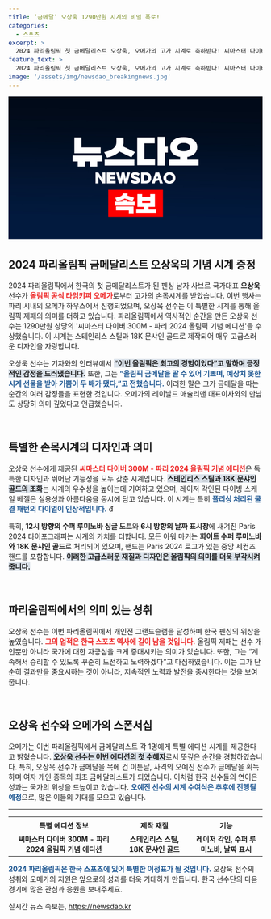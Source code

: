 ```yaml
---
title: ‘금메달’ 오상욱 1290만원 시계의 비밀 폭로!
categories:
  - 스포츠
excerpt: >
  2024 파리올림픽 첫 금메달리스트 오상욱, 오메가의 고가 시계로 축하받다! 씨마스터 다이버 300M 기념 에디션, 그의 펜싱 여정을 더욱 특별하게 만들어줄 예정이다.
feature_text: >
  2024 파리올림픽 첫 금메달리스트 오상욱, 오메가의 고가 시계로 축하받다! 씨마스터 다이버 300M 기념 에디션, 그의 펜싱 여정을 더욱 특별하게 만들어줄 예정이다.
image: '/assets/img/newsdao_breakingnews.jpg'
---
```


<p><img src="/assets/img/newsdao_breakingnews.jpg" alt="pcversion 속보" /></p>

<h2 data-ke-size="size26">2024 파리올림픽 금메달리스트 오상욱의 기념 시계 증정</h2>

<p data-ke-size="size16">2024 파리올림픽에서 한국의 첫 금메달리스트가 된 펜싱 남자 사브르 국가대표 <b>오상욱</b> 선수가 <b><span style="color: #ee2323;">올림픽 공식 타임키퍼 오메가</span></b>로부터 고가의 손목시계를 받았습니다. 이번 행사는 파리 시내의 오메가 하우스에서 진행되었으며, 오상욱 선수는 이 특별한 시계를 통해 올림픽 제패의 의미를 더하고 있습니다. 파리올림픽에서 역사적인 순간을 만든 오상욱 선수는 1290만원 상당의 '씨마스터 다이버 300M - 파리 2024 올림픽 기념 에디션'을 수상했습니다. 이 시계는 스테인리스 스틸과 18K 문샤인 골드로 제작되어 매우 고급스러운 디자인을 자랑합니다.</p>

<p data-ke-size="size16">오상욱 선수는 기자와의 인터뷰에서 <b><span style="background-color: #21538527;">“이번 올림픽은 최고의 경험이었다”고 말하며 긍정적인 감정을 드러냈습니다.</span></b> 또한, 그는 <b><span style="color: #1a5490;">“올림픽 금메달을 딸 수 있어 기쁘며, 예상치 못한 시계 선물을 받아 기쁨이 두 배가 됐다,”고 전했습니다.</span></b> 이러한 말은 그가 금메달을 따는 순간의 여러 감정들을 표현한 것입니다. 오메가의 레이날드 애슐리맨 대표이사와의 만남도 상당히 의미 깊었다고 언급했습니다.</p>

<p data-ke-size="size16">&nbsp;</p>

<h2 data-ke-size="size26">특별한 손목시계의 디자인과 의미</h2>

<p data-ke-size="size16">오상욱 선수에게 제공된 <b><span style="color: #ee2323;">씨마스터 다이버 300M - 파리 2024 올림픽 기념 에디션</span></b>은 독특한 디자인과 뛰어난 기능성을 모두 갖춘 시계입니다. <b><span style="background-color: #21538527;">스테인리스 스틸과 18K 문샤인 골드의 조화</span></b>는 시계의 우수성을 높이는데 기여하고 있으며, 레이저 각인된 다이빙 스케일 베젤은 실용성과 아름다움을 동시에 담고 있습니다. 이 시계는 특히 <b><span style="color: #1a5490;">폴리싱 처리된 물결 패턴의 다이얼이 인상적입니다.</span></b> đ</p>

<p data-ke-size="size16">특히, <b>12시 방향의 수퍼 루미노바 싱글 도트</b>와 <b>6시 방향의 날짜 표시창</b>에 새겨진 Paris 2024 타이포그래피는 시계의 가치를 더합니다. 모든 아워 마커는 <b>화이트 수퍼 루미노바와 18K 문샤인 골드</b>로 처리되어 있으며, 핸드는 Paris 2024 로고가 있는 중앙 세컨즈 핸드를 포함합니다. <b><span style="background-color: #21538527;">이러한 고급스러운 재질과 디자인은 올림픽의 의미를 더욱 부각시켜줍니다.</span></b></p>

<p data-ke-size="size16">&nbsp;</p>

<h2 data-ke-size="size26">파리올림픽에서의 의미 있는 성취</h2>

<p data-ke-size="size16">오상욱 선수는 이번 파리올림픽에서 개인전 그랜드슬램을 달성하며 한국 펜싱의 위상을 높였습니다. <b><span style="color: #ee2323;">그의 업적은 한국 스포츠 역사에 길이 남을 것입니다.</span></b> 올림픽 제패는 선수 개인뿐만 아니라 국가에 대한 자긍심을 크게 증대시키는 의미가 있습니다. 또한, 그는 “계속해서 승리할 수 있도록 꾸준히 도전하고 노력하겠다”고 다짐하였습니다. 이는 그가 단순히 결과만을 중요시하는 것이 아니라, 지속적인 노력과 발전을 중시한다는 것을 보여줍니다.</p>

<p data-ke-size="size16">&nbsp;</p>

<h2 data-ke-size="size26">오상욱 선수와 오메가의 스폰서십</h2>

<p data-ke-size="size16">오메가는 이번 파리올림픽에서 금메달리스트 각 1명에게 특별 에디션 시계를 제공한다고 밝혔습니다. <b><span style="background-color: #21538527;">오상욱 선수는 이번 에디션의 첫 수혜자</span></b>로서 뜻깊은 순간을 경험하였습니다. 특히, 오상욱 선수가 금메달을 목에 건 이튿날, 사격의 오예진 선수가 금메달을 획득하며 여자 개인 종목의 최초 금메달리스트가 되었습니다. 이처럼 한국 선수들의 연이은 성과는 국가의 위상을 드높이고 있습니다. <b><span style="color: #1a5490;">오예진 선수의 시계 수여식은 추후에 진행될 예정</span></b>으로, 많은 이들의 기대를 모으고 있습니다.</p>

<p data-ke-size="size16"></p>

<hr>

<table style="width:100%">
    <tr>
        <th style="text-align: center; height: 25px;"><b>특별 에디션 정보</b></th>
        <th style="text-align: center; height: 25px;"><b>제작 재질</b></th>
        <th style="text-align: center; height: 25px;"><b>기능</b></th>
    </tr>
    <tr>
        <td style="text-align: center; height: 17px;"><b>씨마스터 다이버 300M - 파리 2024 올림픽 기념 에디션</b></td>
        <td style="text-align: center; height: 17px;"><b>스테인리스 스틸, 18K 문샤인 골드</b></td>
        <td style="text-align: center; height: 17px;"><b>레이저 각인, 수퍼 루미노바, 날짜 표시</b></td>
    </tr>
</table>

<p data-ke-size="size16"></p>

<p><b><span style="color: #1a5490;">2024 파리올림픽은 한국 스포츠에 있어 특별한 이정표가 될 것입니다.</span></b> 오상욱 선수의 성취와 오메가의 지원은 앞으로의 성과를 더욱 기대하게 만듭니다. 한국 선수단의 다음 경기에 많은 관심과 응원을 보내주세요.</p>
실시간 뉴스 속보는, <a href="https://newsdao.kr" rel="dofollow">https://newsdao.kr</a>



